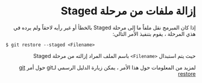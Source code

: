 <div dir="rtl">

# إزالة ملفات من مرحلة Staged

إذا كان المبرمج نقل ملفاً ما إلى مرحلة Staged بالخطأ أو غير رأيه لاحقاً ولم يرده في هذي المرحلة ، يقوم بتنفيذ الأمر التالي:

<div dir="ltr">

`$ git restore --staged <Filename>`

</div>

حيث يتم استبدال `<Filename>`
باسم الملف المراد إزالته من مرحلة Staged

لمزيد من المعلومات حول هذا الأمر ، يمكن زيارة الدليل الرسمي لـgit حول أمر
[git restore](https://git-scm.com/docs/git-restore)

</div>